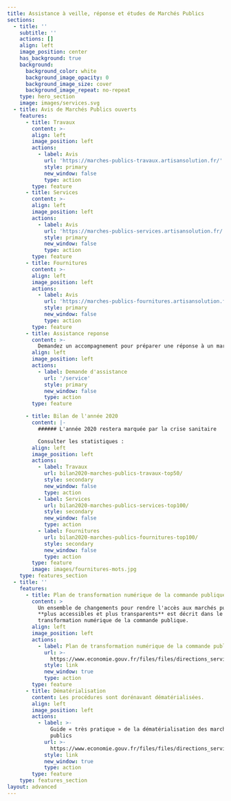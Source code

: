 ```yaml
---
title: Assistance à veille, réponse et études de Marchés Publics
sections:
  - title: ''
    subtitle: ''
    actions: []
    align: left
    image_position: center
    has_background: true
    background:
      background_color: white
      background_image_opacity: 0
      background_image_size: cover
      background_image_repeat: no-repeat
    type: hero_section
    image: images/services.svg
  - title: Avis de Marchés Publics ouverts
    features:
      - title: Travaux
        content: >-
        align: left
        image_position: left
        actions:
          - label: Avis
            url: 'https://marches-publics-travaux.artisansolution.fr/'
            style: primary
            new_window: false
            type: action
        type: feature
      - title: Services
        content: >-
        align: left
        image_position: left
        actions:
          - label: Avis
            url: 'https://marches-publics-services.artisansolution.fr/'
            style: primary
            new_window: false
            type: action
        type: feature
      - title: Fournitures
        content: >-
        align: left
        image_position: left
        actions:
          - label: Avis
            url: 'https://marches-publics-fournitures.artisansolution.fr/'
            style: primary
            new_window: false
            type: action
        type: feature
      - title: Assistance reponse
        content: >-
          Demandez un accompagnement pour préparer une réponse à un marche public.
        align: left
        image_position: left
        actions:
          - label: Demande d'assistance
            url: '/service'
            style: primary
            new_window: false
            type: action
        type: feature

      - title: Bilan de l'année 2020
        content: |-
          ###### L'année 2020 restera marquée par la crise sanitaire

          Consulter les statistiques :
        align: left
        image_position: left
        actions:
          - label: Travaux
            url: bilan2020-marches-publics-travaux-top50/
            style: secondary
            new_window: false
            type: action
          - label: Services
            url: bilan2020-marches-publics-services-top100/
            style: secondary
            new_window: false
            type: action
          - label: Fournitures
            url: bilan2020-marches-publics-fournitures-top100/
            style: secondary
            new_window: false
            type: action
        type: feature
        image: images/fournitures-mots.jpg
    type: features_section
  - title: ''
    features:
      - title: Plan de transformation numérique de la commande publique
        content: >
          Un ensemble de changements pour rendre l'accès aux marchés publics
          **plus accessibles et plus transparents** est décrit dans le Plan de
          transformation numérique de la commande publique.
        align: left
        image_position: left
        actions:
          - label: Plan de transformation numérique de la commande publique
            url: >-
              https://www.economie.gouv.fr/files/files/directions_services/daj/marches_publics/dematerialisation/plan-transform-numeriq-cp/Plan-Transfo-Num-CP.pdf
            style: link
            new_window: true
            type: action
        type: feature
      - title: Dématérialisation
        content: Les procédures sont dorénavant dématérialisées.
        align: left
        image_position: left
        actions:
          - label: >-
              Guide « très pratique » de la dématérialisation des marchés
              publics
            url: >-
              https://www.economie.gouv.fr/files/files/directions_services/daj/marches_publics/dematerialisation/Guide_OE_DEF28052020.pdf
            style: link
            new_window: true
            type: action
        type: feature
    type: features_section
layout: advanced
---
```


